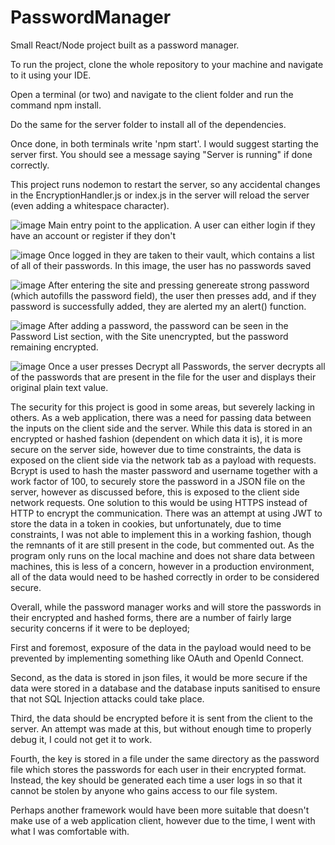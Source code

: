 # PasswordManager
Small React/Node project built as a password manager.

To run the project, clone the whole repository to your machine and navigate to it using your IDE.

Open a terminal (or two) and navigate to the client folder and run the command npm install.

Do the same for the server folder to install all of the dependencies.

Once done, in both terminals write 'npm start'. I would suggest starting the server first. You should see a message saying "Server is running" if done correctly.

This project runs nodemon to restart the server, so any accidental changes in the EncryptionHandler.js or index.js in the server will reload the server (even adding a whitespace character).

![image](https://github.com/Sintry1/PasswordManager/assets/75076281/b4f47325-1c88-45b6-bda7-3148b33ce930)
Main entry point to the application. A user can either login if they have an account or register if they don't

![image](https://github.com/Sintry1/PasswordManager/assets/75076281/f19f541a-ad17-49ac-bc08-89da14f1ba06)
Once logged in they are taken to their vault, which contains a list of all of their passwords. In this image, the user has no passwords saved

![image](https://github.com/Sintry1/PasswordManager/assets/75076281/7c9c69fc-b959-41cf-83c8-e4e86eaad788)
After entering the site and pressing genereate strong password (which autofills the password field), the user then presses add, and if they password is successfully added, they are alerted my an alert() function.

![image](https://github.com/Sintry1/PasswordManager/assets/75076281/2482f3ff-d91f-4473-aa41-d025049b20aa)
After adding a password, the password can be seen in the Password List section, with the Site unencrypted, but the password remaining encrypted.

![image](https://github.com/Sintry1/PasswordManager/assets/75076281/89a0e09a-b703-4dbd-9adf-cd26cf111619)
Once a user presses Decrypt all Passwords, the server decrypts all of the passwords that are present in the file for the user and displays their original plain text value.

The security for this project is good in some areas, but severely lacking in others. As a web application, there was a need for passing data between the inputs on the client side and the server. While this data is stored in an encrypted or hashed fashion (dependent on which data it is), it is more secure on the server side, however due to time constraints, the data is exposed on the client side via the network tab as a payload with requests. Bcrypt is used to hash the master password and username together with a work factor of 100, to securely store the password in a JSON file on the server, however as discussed before, this is exposed to the client side network requests. One solution to this would be using HTTPS instead of HTTP to encrypt the communication. There was an attempt at using JWT to store the data in a token in cookies, but unfortunately, due to time constraints, I was not able to implement this in a working fashion, though the remnants of it are still present in the code, but commented out. As the program only runs on the local machine and does not share data between machines, this is less of a concern, however in a production environment, all of the data would need to be hashed correctly in order to be considered secure. 

Overall, while the password manager works and will store the passwords in their encrypted and hashed forms, there are a number of fairly large security concerns if it were to be deployed;

First and foremost, exposure of the data in the payload would need to be prevented by implementing something like OAuth and OpenId Connect. 

Second, as the data is stored in json files, it would be more secure if the data were stored in a database and the database inputs sanitised to ensure that not SQL Injection attacks could take place.

Third, the data should be encrypted before it is sent from the client to the server. An attempt was made at this, but without enough time to properly debug it, I could not get it to work.

Fourth, the key is stored in a file under the same directory as the password file which stores the passwords for each user in their encrypted format. Instead, the key should be generated each time a user logs in so that it cannot be stolen by anyone who gains access to our file system.

Perhaps another framework would have been more suitable that doesn't make use of a web application client, however due to the time, I went with what I was comfortable with. 
